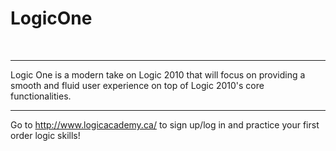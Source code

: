 # LogicOne 
<br> <hr>
Logic One is a modern take on Logic 2010 that will focus on providing a smooth and fluid user experience on top of Logic 2010's core functionalities.
<br><hr>
Go to http://www.logicacademy.ca/ to sign up/log in and practice your first order logic skills!
